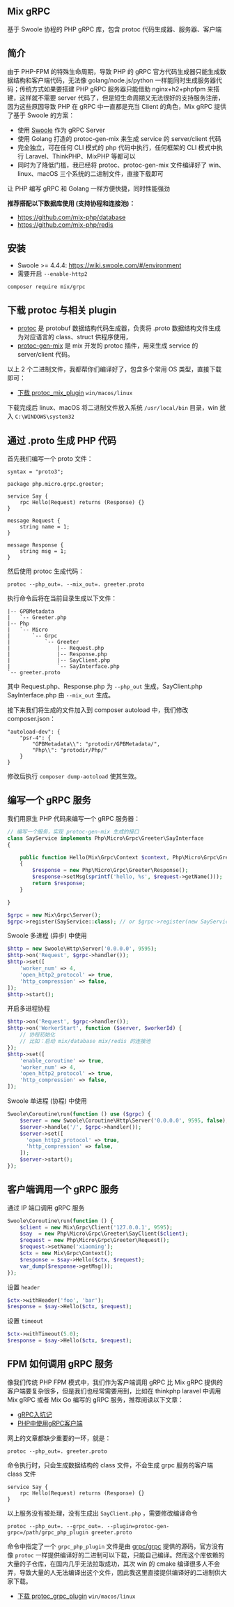 ## Mix gRPC

基于 Swoole 协程的 PHP gRPC 库，包含 protoc 代码生成器、服务器、客户端

## 简介

由于 PHP-FPM 的特殊生命周期，导致 PHP 的 gRPC 官方代码生成器只能生成数据结构和客户端代码，无法像 golang/node.js/python 一样能同时生成服务器代码；传统方式如果要搭建 PHP gRPC 服务器只能借助
nginx+h2+phpfpm 来搭建，这样就不需要 server 代码了，但是短生命周期又无法很好的支持服务注册，因为这些原因导致 PHP 在 gRPC 中一直都是充当 Client 的角色，Mix gRPC 提供了基于 Swoole
的方案：

- 使用 [Swoole](https://github.com/swoole/swoole-src) 作为 gRPC Server
- 使用 Golang 打造的 protoc-gen-mix 来生成 service 的 server/client 代码
- 完全独立，可在任何 CLI 模式的 php 代码中执行，任何框架的 CLI 模式中执行 Laravel、ThinkPHP、MixPHP 等都可以
- 同时为了降低门槛，我已经将 protoc、protoc-gen-mix 文件编译好了 win、linux、macOS 三个系统的二进制文件，直接下载即可

让 PHP 编写 gRPC 和 Golang 一样方便快捷，同时性能强劲

**推荐搭配以下数据库使用 (支持协程和连接池)：**

- https://github.com/mix-php/database
- https://github.com/mix-php/redis

## 安装

- Swoole >= 4.4.4: https://wiki.swoole.com/#/environment
- 需要开启 `--enable-http2`

```
composer require mix/grpc
```

## 下载 protoc 与相关 plugin

- [protoc](https://github.com/protocolbuffers/protobuf) 是 protobuf 数据结构代码生成器，负责将 .proto 数据结构文件生成为对应语言的 class、struct
  供程序使用，
- [protoc-gen-mix](https://github.com/mix-php/grpc/tree/master/protoc-gen-mix) 是 mix 开发的 protoc 插件，用来生成 service 的
  server/client 代码。

以上 2 个二进制文件，我都帮你们编译好了，包含多个常用 OS 类型，直接下载即可：

- [下载 protoc_mix_plugin](https://github.com/mix-php/grpc/releases/tag/binary-210714) `win/macos/linux`

下载完成后 linux、macOS 将二进制文件放入系统 `/usr/local/bin` 目录，win 放入 `C:\WINDOWS\system32`

## 通过 .proto 生成 PHP 代码

首先我们编写一个 proto 文件：

```
syntax = "proto3";

package php.micro.grpc.greeter;

service Say {
	rpc Hello(Request) returns (Response) {}
}

message Request {
	string name = 1;
}

message Response {
	string msg = 1;
}
```

然后使用 protoc 生成代码：

```
protoc --php_out=. --mix_out=. greeter.proto
```

执行命令后将在当前目录生成以下文件：

```
|-- GPBMetadata
|   `-- Greeter.php
|-- Php
|   `-- Micro
|       `-- Grpc
|           `-- Greeter
|               |-- Request.php
|               |-- Response.php
|               |-- SayClient.php
|               `-- SayInterface.php
`-- greeter.proto
```

其中 Request.php、Response.php 为 `--php_out` 生成，SayClient.php SayInterface.php 由 `--mix_out` 生成。

接下来我们将生成的文件加入到 composer autoload 中，我们修改 composer.json：

```
"autoload-dev": {
    "psr-4": {
        "GPBMetadata\\": "protodir/GPBMetadata/",
        "Php\\": "protodir/Php/"
    }
}
```

修改后执行 `composer dump-aotoload` 使其生效。

## 编写一个 gRPC 服务

我们用原生 PHP 代码来编写一个 gRPC 服务器：

```php
// 编写一个服务，实现 protoc-gen-mix 生成的接口
class SayService implements Php\Micro\Grpc\Greeter\SayInterface
{

    public function Hello(Mix\Grpc\Context $context, Php\Micro\Grpc\Greeter\Request $request): Php\Micro\Grpc\Greeter\Response
    {
        $response = new Php\Micro\Grpc\Greeter\Response();
        $response->setMsg(sprintf('hello, %s', $request->getName()));
        return $response;
    }

}

$grpc = new Mix\Grpc\Server();
$grpc->register(SayService::class); // or $grpc->register(new SayService());
```

Swoole 多进程 (异步) 中使用

```php
$http = new Swoole\Http\Server('0.0.0.0', 9595);
$http->on('Request', $grpc->handler());
$http->set([
    'worker_num' => 4,
    'open_http2_protocol' => true,
    'http_compression' => false,
]);
$http->start();
```

开启多进程协程

```php
$http->on('Request', $grpc->handler());
$http->on('WorkerStart', function ($server, $workerId) {
    // 协程初始化
    // 比如：启动 mix/database mix/redis 的连接池
});
$http->set([
    'enable_coroutine' => true,
    'worker_num' => 4,
    'open_http2_protocol' => true,
    'http_compression' => false,
]);
```

Swoole 单进程 (协程) 中使用

```php
Swoole\Coroutine\run(function () use ($grpc) {
    $server = new Swoole\Coroutine\Http\Server('0.0.0.0', 9595, false);
    $server->handle('/', $grpc->handler());
    $server->set([
      'open_http2_protocol' => true,
      'http_compression' => false,
    ]);
    $server->start();
});
```

## 客户端调用一个 gRPC 服务

通过 IP 端口调用 gRPC 服务

```php
Swoole\Coroutine\run(function () {
    $client = new Mix\Grpc\Client('127.0.0.1', 9595);
    $say  = new Php\Micro\Grpc\Greeter\SayClient($client);
    $request = new Php\Micro\Grpc\Greeter\Request();
    $request->setName('xiaoming');
    $ctx = new Mix\Grpc\Context();
    $response = $say->Hello($ctx, $request);
    var_dump($response->getMsg());
});
```

设置 `header`

```php
$ctx->withHeader('foo', 'bar');
$response = $say->Hello($ctx, $request);
```

设置 `timeout`

```php
$ctx->withTimeout(5.0);
$response = $say->Hello($ctx, $request);
```

## FPM 如何调用 gRPC 服务

像我们传统 PHP FPM 模式中，我们作为客户端调用 gRPC 比 Mix gRPC 提供的客户端要复杂很多，但是我们也经常需要用到，比如在 thinkphp laravel 中调用 Mix gRPC 或者 Mix Go 编写的 gRPC
服务，推荐阅读以下文章：

- [gRPC入坑记](https://www.cnblogs.com/52fhy/p/11110704.html#php%E7%9B%B8%E5%85%B3%E6%94%AF%E6%8C%81)
- [PHP中使用gRPC客户端](https://bbs.huaweicloud.com/blogs/135609)

网上的文章都缺少重要的一环，就是：

```
protoc --php_out=. greeter.proto
```

命令执行时，只会生成数据结构的 class 文件，不会生成 grpc 服务的客户端 class 文件

```
service Say {
	rpc Hello(Request) returns (Response) {}
}
```

以上服务没有被处理，没有生成出 `SayClient.php` ，需要修改编译命令

```
protoc --php_out=. --grpc_out=. --plugin=protoc-gen-grpc=/path/grpc_php_plugin greeter.proto
```

命令中指定了一个 `grpc_php_plugin` 文件是由 [grpc/grpc](https://github.com/grpc/grpc/tree/master/src/php) 提供的源码，官方没有像 `protoc`
一样提供编译好的二进制可以下载，只能自己编译。然而这个库依赖的大量的子仓库，在国内几乎无法拉取成功，其次 win 的 cmake 编译很多人不会弄，导致大量的人无法编译出这个文件，因此我这里直接提供编译好的二进制供大家下载。

- [下载 protoc_grpc_plugin](https://github.com/mix-php/grpc/releases/tag/binary-210714) `win/macos/linux`
